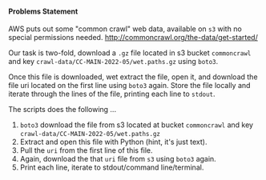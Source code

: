 #### Problems Statement
AWS puts out some "common crawl" web data, available on `s3` with no special
permissions needed. http://commoncrawl.org/the-data/get-started/

Our task is two-fold, download a `.gz` file located in s3 bucket `commoncrawl`
and key `crawl-data/CC-MAIN-2022-05/wet.paths.gz` using `boto3`.

Once this file is downloaded, wet extract the file, open it, and 
download the file uri located on the first line using `boto3` again. Store the 
file locally and iterate through the lines of the file, printing each line to `stdout`.

The scripts does the following ...
1. `boto3` download the file from s3 located at bucket `commoncrawl` and key `crawl-data/CC-MAIN-2022-05/wet.paths.gz`
2. Extract and open this file with Python (hint, it's just text).
3. Pull the `uri` from the first line of this file.
4. Again, download the that `uri` file from `s3` using `boto3` again.
5. Print each line, iterate to stdout/command line/terminal.

